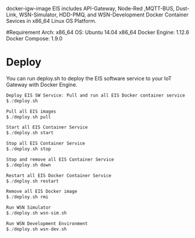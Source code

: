 docker-igw-image
EIS includes  API-Gateway, Node-Red ,MQTT-BUS, Dust-Link,  WSN-Simulator, HDD-PMQ, and WSN-Development Docker Container Sevices in x86_64 Linux OS Platform.

#Requirement
Arch: x86_64
OS: Ubuntu 14.04 x86_64
Docker Engine: 1.12.6
Docker Compose: 1.9.0

# Deploy
You can run deploy.sh to deploy the EIS software service to your  IoT Gateway with Docker Engine.

```go
Deploy EIS SW Service: Pull and run all EIS Docker container service
$./deploy.sh

Pull all EIS images
$./deploy.sh pull

Start all EIS Container Service
$./deploy.sh start

Stop all EIS Container Service
$./deploy.sh stop

Stop and remove all EIS Container Service
$./deploy.sh down

Restart all EIS Docker Container Service
$./deploy.sh restart

Remove all EIS Docker image
$./deploy.sh rmi

Run WSN Simulator
$./deploy.sh wsn-sim.sh

Run WSN Development Environment
$./deploy.sh wsn-dev.sh


```

